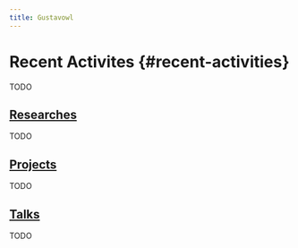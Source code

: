 ```yaml
---
title: Gustavowl
---
```

# Recent Activites {#recent-activities}
TODO

## [Researches](/activities/researches.md)
TODO

## [Projects](/activities/projects.md)
TODO

## [Talks](/activities/talks.md)
TODO
